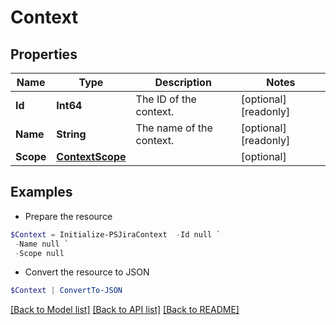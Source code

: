 # Context
## Properties

Name | Type | Description | Notes
------------ | ------------- | ------------- | -------------
**Id** | **Int64** | The ID of the context. | [optional] [readonly] 
**Name** | **String** | The name of the context. | [optional] [readonly] 
**Scope** | [**ContextScope**](ContextScope.md) |  | [optional] 

## Examples

- Prepare the resource
```powershell
$Context = Initialize-PSJiraContext  -Id null `
 -Name null `
 -Scope null
```

- Convert the resource to JSON
```powershell
$Context | ConvertTo-JSON
```

[[Back to Model list]](../README.md#documentation-for-models) [[Back to API list]](../README.md#documentation-for-api-endpoints) [[Back to README]](../README.md)

